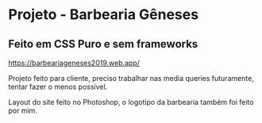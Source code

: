 # Projeto - Barbearia Gêneses
## Feito em CSS Puro e sem frameworks

https://barbeariageneses2019.web.app/

Projeto feito para cliente, preciso trabalhar nas media queries futuramente, tentar fazer o menos possível.

Layout do site feito no Photoshop, o logotipo da barbearia também foi feito por mim.
